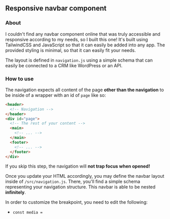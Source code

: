## Responsive navbar component

### About

I couldn't find any navbar component online that was truly accessible and responsive according to my needs, so I built this one! It's built using TailwindCSS and JavaScript so that it can easily be added into any app. The provided styling is minimal, so that it can easily fit your needs.

The layout is defined in `navigation.js` using a simple schema that can easily be connected to a CRM like WordPress or an API.

### How to use

The navigation expects all content of the page **other than the navigation** to be inside of a wrapper with an id of `page` like so:

```html
<header>
  <!-- Navigation -->
</header>
<div id="page">
  <!-- The rest of your content -->
  <main>
    <!-- ... -->
  </main>
  <footer>
    <!-- ... -->
  </footer>
</div>
```

If you skip this step, the navigation will **not trap focus when opened!**

Once you update your HTML accordingly, you may define the navbar layout inside of `/src/navigation.js`. There, you'll find a simple schema representing your navigation structure. This navbar is able to be nested **infinitely**.

In order to customize the breakpoint, you need to edit the following:

- `const media = `
